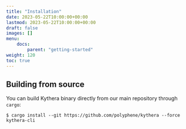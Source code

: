 ```yaml
---
title: "Installation"
date: 2023-05-22T10:00:00+00:00
lastmod: 2023-05-22T10:00:00+00:00
draft: false
images: []
menu:
    docs:
        parent: "getting-started"
weight: 120
toc: true
---
```


## Building from source

You can build Kythera binary directly from our main repository through `cargo`:
```shell
$ cargo install --git https://github.com/polyphene/kythera --force kythera-cli
```